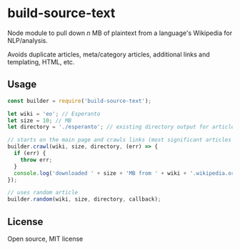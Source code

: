 # build-source-text

Node module to pull down *n* MB of plaintext from a language's Wikipedia for NLP/analysis.

Avoids duplicate articles, meta/category articles, additional links and templating, HTML, etc.

## Usage

```javascript
const builder = require('build-source-text');

let wiki = 'eo'; // Esperanto
let size = 10; // MB
let directory = './esperanto'; // existing directory output for articles

// starts on the main page and crawls links (most significant articles first)
builder.crawl(wiki, size, directory, (err) => {
  if (err) {
    throw err;
  }
  console.log('downloaded ' + size + 'MB from ' + wiki + '.wikipedia.org');
});

// uses random article
builder.random(wiki, size, directory, callback);
```

## License

Open source, MIT license
